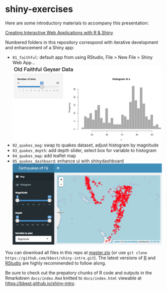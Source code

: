 # shiny-exercises

Here are some introductory materials to accompany this presentation:

  [Creating Interactive Web Applications with R & Shiny](http://bit.ly/shiny-2018-04)

Numbered folders in this repository correspond with iterative development and enhancement of a Shiny app:

- `01_faithful`: default app from using RStudio, File > New File > Shiny Web App…
  ![](docs/screenshot-01_faithful.png)
- `02_quakes_mag`: swap to quakes dataset, adjust histogram by magnitude
- `03_quakes_depth`: add depth slider, select box for variable to histogram
- `04_quakes_map`: add leaflet map
- `05_quakes_dashboard`: enhance ui with shinydashboard
  ![](docs/screenshot-05_quakes_dashboard.png)

You can download all files in this repo at [master.zip](https://github.com/bbest/shiny-intro/archive/master.zip) (or use `git clone https://github.com/bbest/shiny-intro.git`). The latest versions of [R](https://cloud.r-project.org/) and [RStudio](https://www.rstudio.com/products/rstudio/download/#download) are highly recommended to follow along.

Be sure to check out the prepatory chunks of R code and outputs in the Rmarkdown `docs/index.Rmd` knitted to `docs/index.html` viewable at https://bbest.github.io/shiny-intro.

